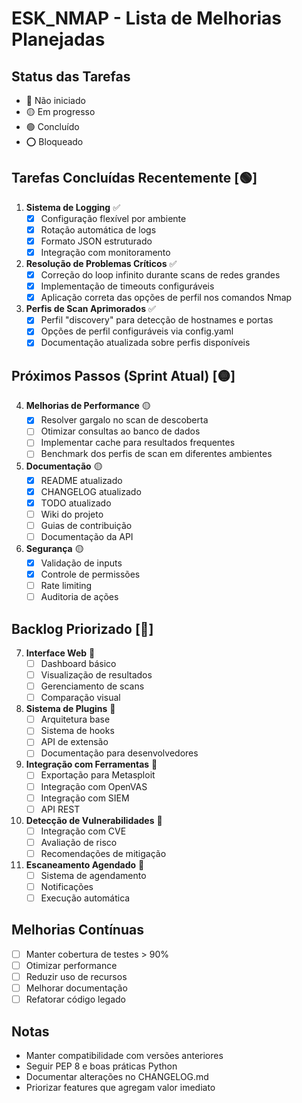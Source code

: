 # ESK_NMAP - Lista de Melhorias Planejadas

## Status das Tarefas

- 🔴 Não iniciado
- 🟡 Em progresso
- 🟢 Concluído
- ⭕ Bloqueado

## Tarefas Concluídas Recentemente [🟢]

1. **Sistema de Logging** ✅
   - [x] Configuração flexível por ambiente
   - [x] Rotação automática de logs
   - [x] Formato JSON estruturado
   - [x] Integração com monitoramento

2. **Resolução de Problemas Críticos** ✅
   - [x] Correção do loop infinito durante scans de redes grandes
   - [x] Implementação de timeouts configuráveis
   - [x] Aplicação correta das opções de perfil nos comandos Nmap

3. **Perfis de Scan Aprimorados** ✅
   - [x] Perfil "discovery" para detecção de hostnames e portas
   - [x] Opções de perfil configuráveis via config.yaml
   - [x] Documentação atualizada sobre perfis disponíveis

## Próximos Passos (Sprint Atual) [🟡]

4. **Melhorias de Performance** 🟡
   - [x] Resolver gargalo no scan de descoberta
   - [ ] Otimizar consultas ao banco de dados
   - [ ] Implementar cache para resultados frequentes
   - [ ] Benchmark dos perfis de scan em diferentes ambientes

5. **Documentação** 🟡
   - [x] README atualizado
   - [x] CHANGELOG atualizado
   - [x] TODO atualizado
   - [ ] Wiki do projeto
   - [ ] Guias de contribuição
   - [ ] Documentação da API

6. **Segurança** 🟡
   - [x] Validação de inputs
   - [x] Controle de permissões
   - [ ] Rate limiting
   - [ ] Auditoria de ações

## Backlog Priorizado [🔴]

7. **Interface Web** 🔴
   - [ ] Dashboard básico
   - [ ] Visualização de resultados
   - [ ] Gerenciamento de scans
   - [ ] Comparação visual

8. **Sistema de Plugins** 🔴
   - [ ] Arquitetura base
   - [ ] Sistema de hooks
   - [ ] API de extensão
   - [ ] Documentação para desenvolvedores

9. **Integração com Ferramentas** 🔴
   - [ ] Exportação para Metasploit
   - [ ] Integração com OpenVAS
   - [ ] Integração com SIEM
   - [ ] API REST

10. **Detecção de Vulnerabilidades** 🔴
    - [ ] Integração com CVE
    - [ ] Avaliação de risco
    - [ ] Recomendações de mitigação

11. **Escaneamento Agendado** 🔴
    - [ ] Sistema de agendamento
    - [ ] Notificações
    - [ ] Execução automática

## Melhorias Contínuas

- [ ] Manter cobertura de testes > 90%
- [ ] Otimizar performance
- [ ] Reduzir uso de recursos
- [ ] Melhorar documentação
- [ ] Refatorar código legado

## Notas

- Manter compatibilidade com versões anteriores
- Seguir PEP 8 e boas práticas Python
- Documentar alterações no CHANGELOG.md
- Priorizar features que agregam valor imediato